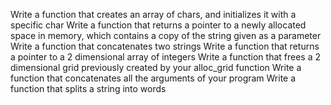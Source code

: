 Write a function that creates an array of chars, and initializes it with a specific char
Write a function that returns a pointer to a newly allocated space in memory, which contains a copy of the string given as a parameter
Write a function that concatenates two strings
Write a function that returns a pointer to a 2 dimensional array of integers
Write a function that frees a 2 dimensional grid previously created by your alloc_grid function
Write a function that concatenates all the arguments of your program
Write a function that splits a string into words
